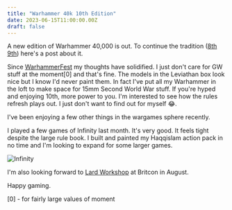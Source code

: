 ```yaml
---
title: "Warhammer 40k 10th Edition"
date: 2023-06-15T11:00:00.00Z
draft: false
---
```


A new edition of Warhammer 40,000 is out. To continue the tradition ([8th](/posts/wargames/warhammer-40k-8th-edition) [9th](/posts/wargames/warhammer-9th-edition)) here's a post about it.

Since [WarhammerFest](/posts/wargames/golden-demon-2023) my thoughts have solidified. I just don't care for GW stuff at the moment[0] and that's fine. The models in the Leviathan box look nice but I know I'd never paint them. In fact I've put all my Warhammer in the loft to make space for 15mm Second World War stuff. If you're hyped and enjoying 10th, more power to you. I'm interested to see how the rules refresh plays out. I just don't want to find out for myself 😂.

I've been enjoying a few other things in the wargames sphere recently.

I played a few games of Infinity last month. It's very good. It feels tight despite the large rule book. I built and painted my Haqqislam action pack in no time and I'm looking to expand for some larger games.

![Infinity](/content/images/2023/06/infinity.jpeg "It's all kicking off in the Human Sphere")

I'm also looking forward to [Lard Workshop](https://www.bhgs.org.uk/britcon.html) at Britcon in August.

Happy gaming.

[0] - for fairly large values of moment